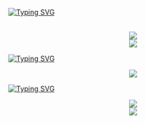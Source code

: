 [![Typing SVG](https://readme-typing-svg.herokuapp.com?font=Fira+Code&weight=500&size=29&duration=7000&pause=1000&width=435&lines=Hey+I'm+GONCA;Welcome+to+my+profile)](https://git.io/typing-svg)

<p align="center">
  <br>
  <img src="https://lanyard.cnrad.dev/api/556942887250821142">
  <br>
  <img src="https://komarev.com/ghpvc/?username=ByGONCA&label=Profile%20views:&color=brightgreen">
</p>

[![Typing SVG](https://readme-typing-svg.herokuapp.com?font=Fira+Code&weight=500&size=29&duration=7000&pause=1000&width=435&lines=Learning;Skills+%26+Tools)](https://git.io/typing-svg)

<p align="center">
    <img src="https://skillicons.dev/icons?i=js,ts,lua,tsx,html,css,mysql,mongodb,vscode,nodejs,git,github,discord&theme=dark">

</p>
</hr>

[![Typing SVG](https://readme-typing-svg.herokuapp.com?font=Fira+Code&weight=500&size=29&duration=7000&pause=1000&width=435&lines=Github+Statistics)](https://git.io/typing-svg)

<p align="center">
    <img src="https://github-readme-stats.vercel.app/api?username=ByGONCA&show_icons=true&hide=contribs,prs&cache_seconds=86400&theme=gotham">
    <br>
    <img src="https://github-readme-stats.vercel.app/api/top-langs/?username=ByGONCA&layout=compact&hide_title=1&card_width=300&theme=gotham">
</p>
